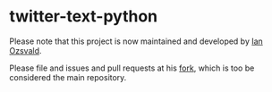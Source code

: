 # twitter-text-python

Please note that this project is now maintained and developed by [Ian Ozsvald](https://github.com/ianozsvald). 

Please file and issues and pull requests at his [fork](https://github.com/ianozsvald/twitter-text-python), which is too be considered the main repository.
